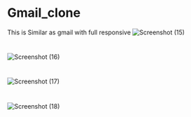 # Gmail_clone
This is Similar as gmail with full responsive
![Screenshot (15)](https://user-images.githubusercontent.com/79249131/123538326-fc4a9080-d751-11eb-9fb6-5f4e19a27af8.png)
# 
![Screenshot (16)](https://user-images.githubusercontent.com/79249131/123538329-feacea80-d751-11eb-8e54-22aca15606b6.png)
#
![Screenshot (17)](https://user-images.githubusercontent.com/79249131/123538330-010f4480-d752-11eb-92a5-39e8dbcc29f8.png)
#
![Screenshot (18)](https://user-images.githubusercontent.com/79249131/123538331-040a3500-d752-11eb-8da0-d0e3ae0d2d35.png)
